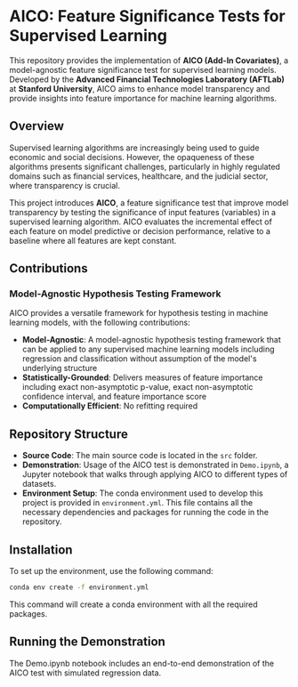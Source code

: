 # AICO: Feature Signiﬁcance Tests for Supervised Learning

This repository provides the implementation of **AICO (Add-In Covariates)**, a model-agnostic feature significance test for supervised learning models. Developed by the **Advanced Financial Technologies Laboratory (AFTLab)** at **Stanford University**, AICO aims to enhance model transparency and provide insights into feature importance for machine learning algorithms.

## Overview

Supervised learning algorithms are increasingly being used to guide economic and social decisions. However, the opaqueness of these algorithms presents significant challenges, particularly in highly regulated domains such as financial services, healthcare, and the judicial sector, where transparency is crucial.

This project introduces **AICO**, a feature significance test that improve model transparency by testing the significance of input features (variables) in a supervised learning algorithm. AICO evaluates the incremental effect of each feature on model predictive or decision performance, relative to a baseline where all features are kept constant.

## Contributions

### Model-Agnostic Hypothesis Testing Framework
AICO provides a versatile framework for hypothesis testing in machine learning models, with the following contributions:
- **Model-Agnostic**: A model-agnostic hypothesis testing framework that can be applied to any supervised machine learning models including regression and classification without assumption of the model's underlying structure
- **Statistically-Grounded**: Delivers measures of feature importance including exact non-asymptotic p-value, exact non-asymptotic confidence interval, and feature importance score
- **Computationally Efficient**: No refitting required

## Repository Structure

- **Source Code**: The main source code is located in the `src` folder.
- **Demonstration**: Usage of the AICO test is demonstrated in `Demo.ipynb`, a Jupyter notebook that walks through applying AICO to different types of datasets.
- **Environment Setup**: The conda environment used to develop this project is provided in `environment.yml`. This file contains all the necessary dependencies and packages for running the code in the repository.

## Installation

To set up the environment, use the following command:

```sh
conda env create -f environment.yml
```

This command will create a conda environment with all the required packages.

## Running the Demonstration

The Demo.ipynb notebook includes an end-to-end demonstration of the AICO test with simulated regression data.
